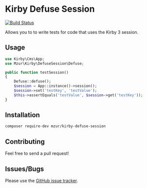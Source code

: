 # Kirby Defuse Session

[![Build Status](https://travis-ci.org/mzur/kirby-defuse-session.svg?branch=master)](https://travis-ci.org/mzur/kirby-defuse-session)

Allows you to to write tests for code that uses the Kirby 3 session.


## Usage

```php
use Kirby\Cms\App;
use Mzur\Kirby\DefuseSession\Defuse;

public function testSession()
{
    Defuse::defuse();
    $session = App::instance()->session();
    $session->set('testKey', 'testValue');
    $this->assertEquals('testValue', $session->get('testKey'));
}
```

## Installation

```bash
composer require-dev mzur/kirby-defuse-session
```

## Contributing

Feel free to send a pull request!

## Issues/Bugs

Please use the [GitHub issue tracker](https://github.com/mzur/kirby-defuse-session/issues).
